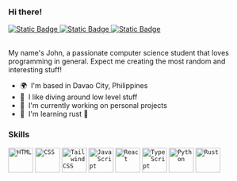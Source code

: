 

### Hi there!

<a href="https://twitter.com/mrkkyyyy">
	<img alt="Static Badge" src="https://img.shields.io/badge/twitter-white?style=for-the-badge&logo=twitter&logoColor=white&color=%231d9bf0">
</a>
<a href="https://www.linkedin.com/in/john-mark-bago-od-26439b205/">
	<img alt="Static Badge" src="https://img.shields.io/badge/linkedin-white?style=for-the-badge&logo=linkedin&logoColor=white&color=%230a66c2">
</a>
<a href="mailto:bagoodj12@gmail.com">
	<img alt="Static Badge" src="https://img.shields.io/badge/gmail-%23f6f8fc?style=for-the-badge&logo=gmail">
</a>
<br>
<br>


My name's John, a passionate computer science student that loves programming in general. Expect me creating the most random and interesting stuff!


*   🌍  I'm based in Davao City, Philippines
*   :eyes:  I like diving around low level stuff
*   🚀  I'm currently working on personal projects
*   🧠  I'm learning rust 🦀


### Skills 

<div >
	<code><img width="50" src="https://user-images.githubusercontent.com/25181517/192158954-f88b5814-d510-4564-b285-dff7d6400dad.png" alt="HTML" title="HTML"/></code>
	<code><img width="50" src="https://user-images.githubusercontent.com/25181517/183898674-75a4a1b1-f960-4ea9-abcb-637170a00a75.png" alt="CSS" title="CSS"/></code>
	<code><img width="50" src="https://user-images.githubusercontent.com/25181517/202896760-337261ed-ee92-4979-84c4-d4b829c7355d.png" alt="Tailwind CSS" title="Tailwind CSS"/></code>
	<code><img width="50" src="https://user-images.githubusercontent.com/25181517/117447155-6a868a00-af3d-11eb-9cfe-245df15c9f3f.png" alt="JavaScript" title="JavaScript"/></code>
	<code><img width="50" src="https://user-images.githubusercontent.com/25181517/183897015-94a058a6-b86e-4e42-a37f-bf92061753e5.png" alt="React" title="React"/></code>
	<code><img width="50" src="https://user-images.githubusercontent.com/25181517/183890598-19a0ac2d-e88a-4005-a8df-1ee36782fde1.png" alt="TypeScript" title="TypeScript"/></code>
	<code><img width="50" src="https://user-images.githubusercontent.com/25181517/183423507-c056a6f9-1ba8-4312-a350-19bcbc5a8697.png" alt="Python" title="Python"/></code>
	<code><img width="50" src="https://user-images.githubusercontent.com/25181517/192599922-3a8ceb1c-ff1d-40bc-b73c-99ea1182d8ad.png" alt="Rust" title="Rust"/></code>
</div>
